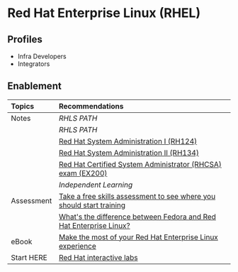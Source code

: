 # Red Hat Enterprise Linux (RHEL)

## Profiles
* Infra Developers
* Integrators

## Enablement

|Topics | Recommendations |
| :---- | :---- |
| Notes | *RHLS PATH* |
| | *RHLS PATH* |
| | [Red Hat System Administration I (RH124)](https://www.redhat.com/en/services/training/rh124-red-hat-system-administration-i) |
| | [Red Hat System Administration II (RH134)](https://www.redhat.com/en/services/training/rh134-red-hat-system-administration-ii) |
| | [Red Hat Certified System Administrator (RHCSA) exam (EX200)](https://www.redhat.com/en/services/training/ex200-red-hat-certified-system-administrator-rhcsa-exam) |
| |  *Independent Learning* |
| Assessment | [Take a free skills assessment to see where you should start training](https://skills.ole.redhat.com/en) |
| | [What's the difference between Fedora and Red Hat Enterprise Linux?](https://www.redhat.com/en/topics/linux/fedora-vs-red-hat-enterprise-linux) |
| eBook | [Make the most of your Red Hat Enterprise Linux experience](https://www.redhat.com/en/resources/make-most-of-your-linux-experience-ebook#section-1) |
| Start HERE | [Red Hat interactive labs](https://www.redhat.com/en/interactive-labs) |

